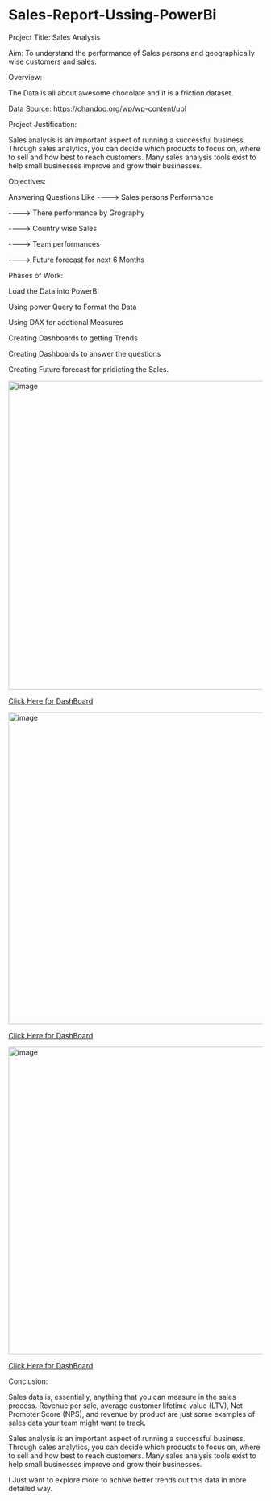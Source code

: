 # Sales-Report-Ussing-PowerBi
Project Title: Sales Analysis

Aim: To understand the performance of Sales persons and geographically wise customers and sales.
 
Overview: 

The Data is all about awesome chocolate and it is a friction dataset.

Data Source: https://chandoo.org/wp/wp-content/upl

Project Justification: 

Sales analysis is an important aspect of running a successful business. Through sales analytics, you can decide which products to focus on, where to sell and how best to reach customers. Many sales analysis tools exist to help small businesses improve and grow their businesses.

Objectives:

Answering Questions Like
----> Sales persons Performance

----> There performance by Grography

----> Country wise Sales

----> Team performances

----> Future forecast for next 6 Months

Phases of Work: 

Load the Data into PowerBI

Using power Query to Format the Data

Using DAX for addtional Measures

Creating Dashboards to getting Trends

Creating Dashboards to answer the questions

Creating Future forecast for pridicting the Sales.

<img width="611" alt="image" src="https://user-images.githubusercontent.com/119513176/216405110-3d98e673-67ea-4fbb-815d-4b1a082f7485.png">

[Click Here for DashBoard](https://app.powerbi.com/groups/me/reports/f633c5c8-7836-4269-9f26-c3762ef31bc2/ReportSection)

<img width="617" alt="image" src="https://user-images.githubusercontent.com/119513176/216405254-f130464e-bca8-4c3d-99f8-429875fc3b36.png">

[Click Here for DashBoard](https://app.powerbi.com/groups/me/reports/f633c5c8-7836-4269-9f26-c3762ef31bc2/ReportSection89cc67ff90a2fa1b5000)

<img width="608" alt="image" src="https://user-images.githubusercontent.com/119513176/216405377-4fde048c-8990-44ff-a51f-2449231ccec6.png">

[Click Here for DashBoard](https://app.powerbi.com/groups/me/reports/f633c5c8-7836-4269-9f26-c3762ef31bc2/ReportSectionbbb6c7f6e56db3322323)

Conclusion: 

Sales data is, essentially, anything that you can measure in the sales process. Revenue per sale, average customer lifetime value (LTV), Net Promoter Score (NPS), and revenue by product are just some examples of sales data your team might want to track.

Sales analysis is an important aspect of running a successful business. Through sales analytics, you can decide which products to focus on, where to sell and how best to reach customers. Many sales analysis tools exist to help small businesses improve and grow their businesses.

I Just want to explore more to achive better trends out this data in more detailed way.


